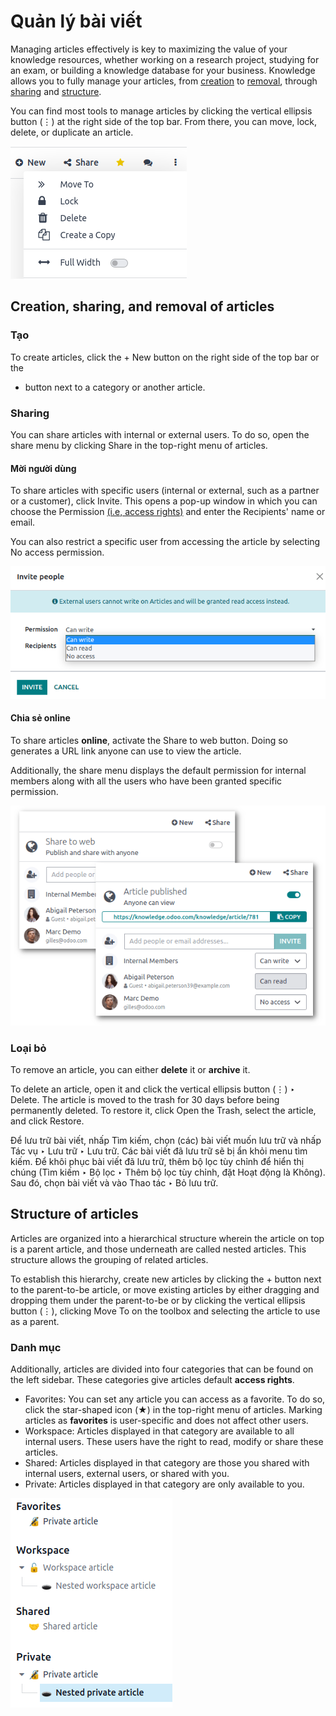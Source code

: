 # Quản lý bài viết

Managing articles effectively is key to maximizing the value of your knowledge resources, whether
working on a research project, studying for an exam, or building a knowledge database for your
business. Knowledge allows you to fully manage your articles, from
[creation](#management-create) to [removal](#management-remove), through [sharing](#management-share) and [structure](#management-structure).

You can find most tools to manage articles by clicking the vertical ellipsis button (⋮)
at the right side of the top bar. From there, you can move, lock, delete, or duplicate an article.

![Menu with tools for the management of articles](../../../_images/toolbox.png)

## Creation, sharing, and removal of articles

<a id="management-create"></a>

### Tạo

To create articles, click the + New button on the right side of the top bar or the
+ button next to a category or another article.

<a id="management-share"></a>

### Sharing

You can share articles with internal or external users. To do so, open the share menu by clicking
Share in the top-right menu of articles.

#### Mời người dùng

To share articles with specific users (internal or external, such as a partner or a customer), click
Invite. This opens a pop-up window in which you can choose the Permission
[(i.e, access rights)](#management-categories) and enter the Recipients' name or
email.

You can also restrict a specific user from accessing the article by selecting No access
permission.

![pop-up window to invite users to access a Knowledge article](../../../_images/invite.png)

#### Chia sẻ online

To share articles **online**, activate the Share to web button. Doing so generates a URL
link anyone can use to view the article.

Additionally, the share menu displays the default permission for internal members along with all the
users who have been granted specific permission.

![Sharing menu with URL for online sharing and the list of members.](../../../_images/share-menu.png)

<a id="management-remove"></a>

### Loại bỏ

To remove an article, you can either **delete** it or **archive** it.

To delete an article, open it and click the vertical ellipsis button (⋮) ‣
Delete. The article is moved to the trash for 30 days before being permanently deleted. To restore
it, click Open the Trash, select the article, and click Restore.

Để lưu trữ bài viết, nhấp Tìm kiếm, chọn (các) bài viết muốn lưu trữ và nhấp Tác vụ ‣ Lưu trữ ‣ Lưu trữ. Các bài viết đã lưu trữ sẽ bị ẩn khỏi menu tìm kiếm. Để khôi phục bài viết đã lưu trữ, thêm bộ lọc tùy chỉnh để hiển thị chúng (Tìm kiếm ‣ Bộ lọc ‣ Thêm bộ lọc tùy chỉnh, đặt Hoạt động là Không). Sau đó, chọn bài viết và vào Thao tác ‣ Bỏ lưu trữ.

<a id="management-structure"></a>

## Structure of articles

Articles are organized into a hierarchical structure wherein the article on top is a parent article,
and those underneath are called nested articles. This structure allows the grouping of related
articles.

To establish this hierarchy, create new articles by clicking the + button next to the
parent-to-be article, or move existing articles by either dragging and dropping them under the
parent-to-be or by clicking the vertical ellipsis button (⋮), clicking Move
To on the toolbox and selecting the article to use as a parent.

<a id="management-categories"></a>

### Danh mục

Additionally, articles are divided into four categories that can be found on the left sidebar. These
categories give articles default **access rights**.

- Favorites: You can set any article you can access as a favorite. To do so, click the
  star-shaped icon (★) in the top-right menu of articles. Marking articles as
  **favorites** is user-specific and does not affect other users.
- Workspace: Articles displayed in that category are available to all internal users.
  These users have the right to read, modify or share these articles.
- Shared: Articles displayed in that category are those you shared with internal users,
  external users, or shared with you.
- Private: Articles displayed in that category are only available to you.

![Categories displayed in the left sidebar of Odoo Knowledge](../../../_images/left-sidebar-cat.png)
